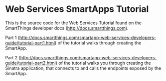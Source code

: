 # Web Services SmartApps Tutorial

This is the source code for the Web Services Tutorial found on the SmartThings developer docs (http://docs.smartthings.com).

Part 1 (http://docs.smartthings.com/smartapp-web-services-developers-guide/tutorial-part1.html) of the tutorial walks through creating the SmartApp.

Part 2 (http://docs.smartthings.com/smartapp-web-services-developers-guide/tutorial-part2.html)  of the tutorial walks you through creating the Sinatra application, that connects to and calls the endpoints exposed by the SmartApp.
